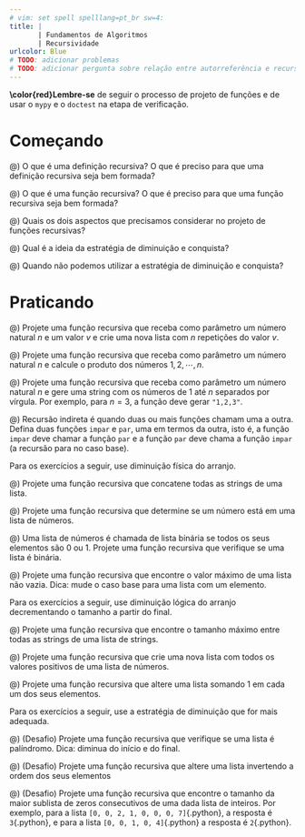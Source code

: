 ```yaml
---
# vim: set spell spelllang=pt_br sw=4:
title: |
       | Fundamentos de Algoritmos
       | Recursividade
urlcolor: Blue
# TODO: adicionar problemas
# TODO: adicionar pergunta sobre relação entre autorreferência e recursividade
---
```


**\color{red}Lembre-se** de seguir o processo de projeto de funções e de usar o `mypy` e o `doctest` na etapa de verificação.

# Começando

@) O que é uma definição recursiva? O que é preciso para que uma definição recursiva seja bem formada?

@) O que é uma função recursiva? O que é preciso para que uma função recursiva seja bem formada?

@) Quais os dois aspectos que precisamos considerar no projeto de funções recursivas?

@) Qual é a ideia da estratégia de diminuição e conquista?

@) Quando não podemos utilizar a estratégia de diminuição e conquista?


# Praticando

<!-- Números Naturais -->

@) Projete uma função recursiva que receba como parâmetro um número natural $n$ e um valor $v$ e crie uma nova lista com $n$ repetições do valor $v$.

@) Projete uma função recursiva que receba como parâmetro um número natural $n$ e calcule o produto dos números $1, 2, \cdots, n$.

@) Projete uma função recursiva que receba como parâmetro um número natural $n$ e gere uma string com os números de 1 até $n$ separados por vírgula. Por exemplo, para $n = 3$, a função deve gerar `"1,2,3"`.

@) Recursão indireta é quando duas ou mais funções chamam uma a outra. Defina duas funções `impar` e `par`, uma em termos da outra, isto é, a função `impar` deve chamar a função `par` e a função `par` deve chama a função `impar` (a recursão para no caso base).


Para os exercícios a seguir, use diminuição física do arranjo.

<!-- Arranjos -->

@) Projete uma função recursiva que concatene todas as strings de uma lista.

@) Projete uma função recursiva que determine se um número está em uma lista de números.

@) Uma lista de números é chamada de lista binária se todos os seus elementos são 0 ou 1. Projete uma função recursiva que verifique se uma lista é binária.

@) Projete uma função recursiva que encontre o valor máximo de uma lista não vazia. Dica: mude o caso base para uma lista com um elemento.


Para os exercícios a seguir, use diminuição lógica do arranjo decrementando o tamanho a partir do final.

@) Projete uma função recursiva que encontre o tamanho máximo entre todas as strings de uma lista de strings.

@) Projete uma função recursiva que crie uma nova lista com todos os valores positivos de uma lista de números.

@) Projete uma função recursiva que altere uma lista somando 1 em cada um dos seus elementos.


Para os exercícios a seguir, use a estratégia de diminuição que for mais adequada.

@) (Desafio) Projete uma função recursiva que verifique se uma lista é palíndromo. Dica: diminua do início e do final.

@) (Desafio) Projete uma função recursiva que altere uma lista invertendo a ordem dos seus elementos

@) (Desafio) Projete uma função recursiva que encontre o tamanho da maior sublista de zeros consecutivos de uma dada lista de inteiros. Por exemplo, para a lista `[0, 0, 2, 1, 0, 0, 0, 7]`{.python}, a resposta é `3`{.python}, e para a lista `[0, 0, 1, 0, 4]`{.python} a resposta é `2`{.python}.
